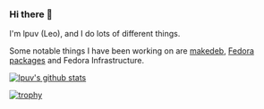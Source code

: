 ### Hi there 👋

I'm lpuv (Leo), and I do lots of different things.

Some notable things I have been working on are [makedeb](https://github.com/makedeb), [Fedora packages](https://pagure.io/user/leo) and Fedora Infrastructure.

[![lpuv's github stats](https://github-readme-stats.vercel.app/api?username=lpuv)](https://github.com/anuraghazra/github-readme-stats)

[![trophy](https://github-profile-trophy.vercel.app/?username=lpuv)](https://github.com/ryo-ma/github-profile-trophy)

